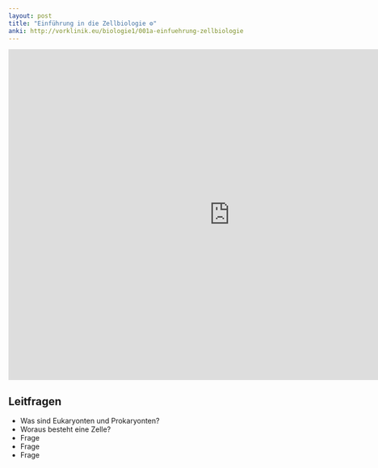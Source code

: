 ```yaml
---
layout: post
title: "Einführung in die Zellbiologie ⚙"
anki: http://vorklinik.eu/biologie1/001a-einfuehrung-zellbiologie
---
```

<center>
<iframe src="https://player.vimeo.com/video/160987632" width="875" height="656" frameborder="0" webkitallowfullscreen mozallowfullscreen allowfullscreen></iframe>
</center>

## Leitfragen

- Was sind Eukaryonten und Prokaryonten?
- Woraus besteht eine Zelle?
- Frage
- Frage
- Frage
